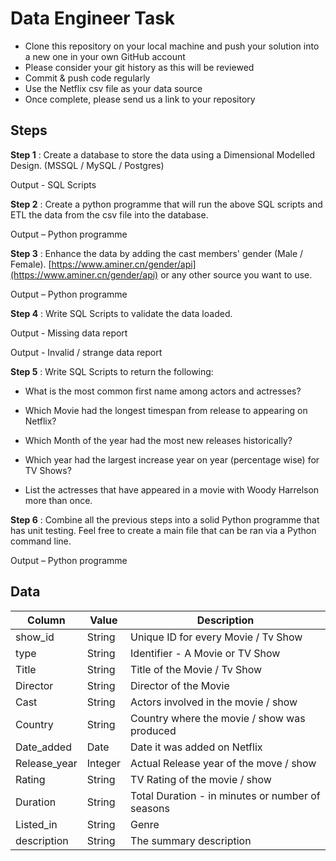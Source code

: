# Data Engineer Task

* Clone this repository on your local machine and push your solution into a new one in your own GitHub account
* Please consider your git history as this will be reviewed
* Commit & push code regularly
* Use the Netflix csv file as your data source
* Once complete, please send us a link to your repository

## Steps

**Step 1** : Create a database to store the data using a Dimensional Modelled Design. (MSSQL / MySQL / Postgres)

Output - SQL Scripts

**Step 2** : Create a python programme that will run the above SQL scripts and ETL the data from the csv file into the database.

Output – Python programme

**Step 3** : Enhance the data by adding the cast members' gender (Male / Female). [https://www.aminer.cn/gender/api](https://www.aminer.cn/gender/api) or any other source you want to use.

Output – Python programme

**Step 4** : Write SQL Scripts to validate the data loaded.

Output - Missing data report

Output - Invalid / strange data report

**Step 5** : Write SQL Scripts to return the following:

- What is the most common first name among actors and actresses?

- Which Movie had the longest timespan from release to appearing on Netflix?

- Which Month of the year had the most new releases historically?

- Which year had the largest increase year on year (percentage wise) for TV Shows?

- List the actresses that have appeared in a movie with Woody Harrelson more than once.

**Step 6** : Combine all the previous steps into a solid Python programme that has unit testing. Feel free to create a main file that can be ran via a Python command line.

Output – Python programme

## Data

| **Column** | **Value** | **Description** |
| --- | --- | --- |
| show\_id | String | Unique ID for every Movie / Tv Show |
| type | String | Identifier - A Movie or TV Show |
| Title | String | Title of the Movie / Tv Show |
| Director | String | Director of the Movie |
| Cast | String | Actors involved in the movie / show |
| Country | String | Country where the movie / show was produced |
| Date\_added | Date | Date it was added on Netflix |
| Release\_year | Integer | Actual Release year of the move / show |
| Rating | String | TV Rating of the movie / show |
| Duration | String | Total Duration - in minutes or number of seasons |
| Listed\_in | String | Genre |
| description | String | The summary description |
